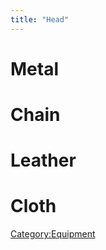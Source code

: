 ```yaml
---
title: "Head"
---
```


# Metal

# Chain

# Leather

# Cloth

[Category:Equipment](Category:Equipment "wikilink")